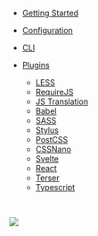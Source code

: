 * [Getting Started](/)

* [Configuration](configuration.md)

* [CLI](cli.md)

* [Plugins](plugins.md)
  * [LESS](plugins/less.md)
  * [RequireJS](plugins/requirejs-config.md)
  * [JS Translation](plugins/js-translation.md)
  * [Babel](plugins/babel.md)
  * [SASS](plugins/sass.md)
  * [Stylus](plugins/stylus.md)
  * [PostCSS](plugins/postcss.md)
  * [CSSNano](plugins/cssnano.md)
  * [Svelte](plugins/svelte.md)
  * [React](plugins/react.md)
  * [Terser](plugins/terser.md)
  * [Typescript](plugins/typescript.md)

<br>

[![](https://img.shields.io/npm/v/magefront)](https://www.npmjs.com/package/magefront)
